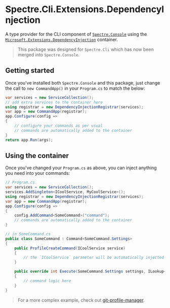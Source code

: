 # Spectre.Cli.Extensions.DependencyInjection

A type provider for the CLI component of [`Spectre.Console`](https://github.com/spectresystems/spectre.console)  using the [`Microsoft.Extensions.DependencyInjection`](https://www.nuget.org/packages/Microsoft.Extensions.DependencyInjection/) container.

> This package was designed for `Spectre.Cli` which has now been merged into `Spectre.Console`.

## Getting started

Once you've installed both `Spectre.Console` and this package, just change the call to `new CommandApp()` in your `Program.cs` to match the below:

```csharp
var services = new ServiceCollection();
// add extra services to the container here
using registrar = new DependencyInjectionRegistrar(services);
var app = new CommandApp(registrar);
app.Configure(config =>
{
    // configure your commands as per usual
    // commands are automatically added to the container
}
return app.Run(args);
```

## Using the container

Once you've changed your `Program.cs` as above, you can inject anything you need into your commands:

```csharp
// Program.cs
var services = new ServiceCollection();
services.AddSingleton<ICoolService, MyCoolService>();
using registrar = new DependencyInjectionRegistrar(services);
var app = new CommandApp(registrar);
app.Configure(config =>
{
    config.AddCommand<SomeCommand>("command");
    // commands are automatically added to the container
}
```

```csharp
// in SomeCommand.cs
public class SomeCommand : Command<SomeCommand.Settings>
{
    public ProfileCreateCommand(ICoolService service)
    {
        // the `ICoolService` parameter will be automatically injected with an instance of `MyCoolService`
    }

    public override int Execute(SomeCommand.Settings settings, ILookup<string, string> unmapped)
    {
        // command logic here
    }
}
```

> For a more complex example, check out [git-profile-manager](https://github.com/agc93/git-profile-manager).